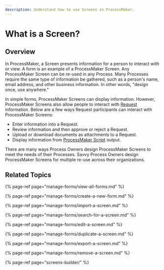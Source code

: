 ```yaml
---
description: Understand how to use Screens in ProcessMaker.
---
```


# What is a Screen?

## Overview

In ProcessMaker, a Screen presents information for a person to interact with or view. A form is an example of a ProcessMaker Screen. Any ProcessMaker Screen can be re-used in any Process. Many Processes require the same type of information be gathered, such as a person's name, email address, and other business information. In other words, "design once, use anywhere."

In simple forms, ProcessMaker Screens can display information. However, ProcessMaker Screens also allow people to interact with [Request](../../using-processmaker/requests/what-is-a-request.md) information. Below are a few ways Request participants can interact with ProcessMaker Screens:

* Enter information into a Request.
* Review information and then approve or reject a Request.
* Upload or download documents as attachments to a Request.
* Display information from [ProcessMaker Script](../scripts/what-is-a-script.md) output.

There are many ways Process Owners design ProcessMaker Screens to meet the needs of their Processes. Savvy Process Owners design ProcessMaker Screens for multiple re-use across their organizations.

## Related Topics

{% page-ref page="manage-forms/view-all-forms.md" %}

{% page-ref page="manage-forms/create-a-new-form.md" %}

{% page-ref page="manage-forms/import-a-screen.md" %}

{% page-ref page="manage-forms/search-for-a-screen.md" %}

{% page-ref page="manage-forms/edit-a-screen.md" %}

{% page-ref page="manage-forms/duplicate-a-screen.md" %}

{% page-ref page="manage-forms/export-a-screen.md" %}

{% page-ref page="manage-forms/remove-a-screen.md" %}

{% page-ref page="screens-builder/" %}

